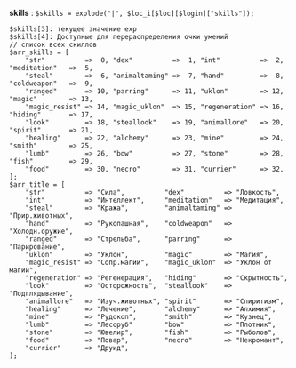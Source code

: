 **skills** : `$skills = explode("|", $loc_i[$loc][$login]["skills"]);`

    $skills[3]: текущее значение exp
    $skills[4]: Доступные для перераспределения очки умений
    // список всех скиллов
    $arr_skills = [
        "str"          =>  0, "dex"          =>  1, "int"          =>  2, "meditation"   =>  5,
        "steal"        =>  6, "animaltaming" =>  7, "hand"         =>  8, "coldweapon"   =>  9,
        "ranged"       => 10, "parring"      => 11, "uklon"        => 12, "magic"        => 13,
        "magic_resist" => 14, "magic_uklon"  => 15, "regeneration" => 16, "hiding"       => 17,
        "look"         => 18, "steallook"    => 19, "animallore"   => 20, "spirit"       => 21,
        "healing"      => 22, "alchemy"      => 23, "mine"         => 24, "smith"        => 25,
        "lumb"         => 26, "bow"          => 27, "stone"        => 28, "fish"         => 29,
        "food"         => 30, "necro"        => 31, "currier"      => 32,
    ];
    $arr_title = [
        "str"          => "Сила",          "dex"          => "Ловкость",
        "int"          => "Интеллект",     "meditation"   => "Медитация",
        "steal"        => "Кража",         "animaltaming" => "Прир.животных",
        "hand"         => "Рукопашная",    "coldweapon"   => "Холодн.оружие",
        "ranged"       => "Стрельба",      "parring"      => "Парирование",
        "uklon"        => "Уклон",         "magic"        => "Магия",
        "magic_resist" => "Сопр.магии",    "magic_uklon"  => "Уклон от магии",
        "regeneration" => "Регенерация",   "hiding"       => "Скрытность",
        "look"         => "Осторожность",  "steallook"    => "Подглядывание",
        "animallore"   => "Изуч.животных", "spirit"       => "Спиритизм",
        "healing"      => "Лечение",       "alchemy"      => "Алхимия",
        "mine"         => "Рудокоп",       "smith"        => "Кузнец",
        "lumb"         => "Лесоруб"        "bow"          => "Плотник",
        "stone"        => "Ювелир",        "fish"         => "Рыболов",
        "food"         => "Повар",         "necro"        => "Некромант",
        "currier"      => "Друид",
    ];
